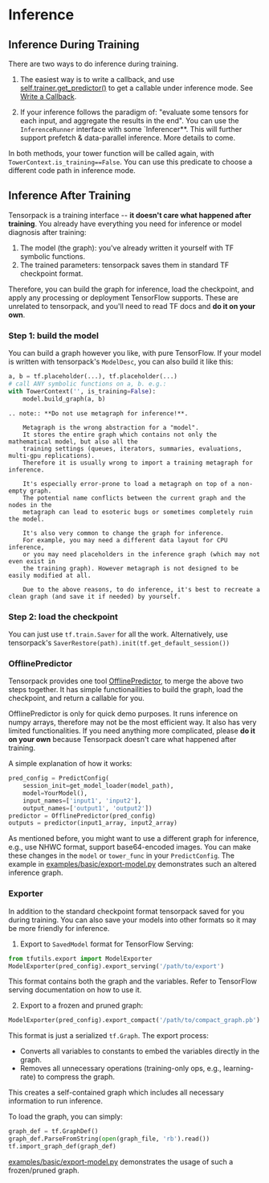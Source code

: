 
# Inference

## Inference During Training

There are two ways to do inference during training.

1. The easiest way is to write a callback, and use
  [self.trainer.get_predictor()](../modules/modules/train.html#tensorpack.train.TowerTrainer.get_predictor)
	to get a callable under inference mode.
	See [Write a Callback](extend/callback.html).

2. If your inference follows the paradigm of:
	"evaluate some tensors for each input, and aggregate the results in the end".
	You can use the `InferenceRunner` interface with some `Inferencer**.
	This will further support prefetch & data-parallel inference.
	More details to come.

In both methods, your tower function will be called again, with `TowerContext.is_training==False`.
You can use this predicate to choose a different code path in inference mode.

## Inference After Training

Tensorpack is a training interface -- __it doesn't care what happened after training__.
You already have everything you need for inference or model diagnosis after
training:
1. The model (the graph): you've already written it yourself with TF symbolic functions.
2. The trained parameters: tensorpack saves them in standard TF checkpoint format.

Therefore, you can build the graph for inference, load the checkpoint, and apply
any processing or deployment TensorFlow supports.
These are unrelated to tensorpack, and you'll need to read TF docs and __do it on your own__.

### Step 1: build the model

You can build a graph however you like, with pure TensorFlow. If your model is written with
tensorpack's `ModelDesc`, you can also build it like this:

```python
a, b = tf.placeholder(...), tf.placeholder(...)
# call ANY symbolic functions on a, b. e.g.:
with TowerContext('', is_training=False):
	model.build_graph(a, b)
```

```eval_rst
.. note:: **Do not use metagraph for inference!**. 

	Metagraph is the wrong abstraction for a "model". 
	It stores the entire graph which contains not only the mathematical model, but also all the
	training settings (queues, iterators, summaries, evaluations, multi-gpu replications).
	Therefore it is usually wrong to import a training metagraph for inference.

    It's especially error-prone to load a metagraph on top of a non-empty graph.
    The potential name conflicts between the current graph and the nodes in the
    metagraph can lead to esoteric bugs or sometimes completely ruin the model.

	It's also very common to change the graph for inference.
	For example, you may need a different data layout for CPU inference,
	or you may need placeholders in the inference graph (which may not even exist in
	the training graph). However metagraph is not designed to be easily modified at all.

	Due to the above reasons, to do inference, it's best to recreate a clean graph (and save it if needed) by yourself.
```

### Step 2: load the checkpoint

You can just use `tf.train.Saver` for all the work.
Alternatively, use tensorpack's `SaverRestore(path).init(tf.get_default_session())`


### OfflinePredictor

Tensorpack provides one tool [OfflinePredictor](../modules/predict.html#tensorpack.predict.OfflinePredictor),
to merge the above two steps together.
It has simple functionailities to build the graph, load the checkpoint, and return a callable for you.

OfflinePredictor is only for quick demo purposes.
It runs inference on numpy arrays, therefore may not be the most efficient way.
It also has very limited functionalities.
If you need anything more complicated, please __do it on your own__ because Tensorpack
doesn't care what happened after training.

A simple explanation of how it works:
```python
pred_config = PredictConfig(
    session_init=get_model_loader(model_path),
    model=YourModel(),
    input_names=['input1', 'input2'],
    output_names=['output1', 'output2'])
predictor = OfflinePredictor(pred_config)
outputs = predictor(input1_array, input2_array)
```

As mentioned before, you might want to use a different graph for inference, 
e.g., use NHWC format, support base64-encoded images. 
You can make these changes in the `model` or `tower_func` in your `PredictConfig`.
The example in [examples/basic/export-model.py](../examples/basic/export-model.py) demonstrates such an altered inference graph.

### Exporter

In addition to the standard checkpoint format tensorpack saved for you during training. 
You can also save your models into other formats so it may be more friendly for inference.

1. Export to `SavedModel` format for TensorFlow Serving:
```python
from tfutils.export import ModelExporter
ModelExporter(pred_config).export_serving('/path/to/export')
```

This format contains both the graph and the variables. Refer to TensorFlow
serving documentation on how to use it.

2. Export to a frozen and pruned graph:

```python
ModelExporter(pred_config).export_compact('/path/to/compact_graph.pb')
```

This format is just a serialized `tf.Graph`. The export process:
- Converts all variables to constants to embed the variables directly in the graph.
- Removes all unnecessary operations (training-only ops, e.g., learning-rate) to compress the graph.

This creates a self-contained graph which includes all necessary information to run inference.

To load the graph, you can simply:
```python
graph_def = tf.GraphDef()
graph_def.ParseFromString(open(graph_file, 'rb').read())
tf.import_graph_def(graph_def)
```
[examples/basic/export-model.py](../examples/basic/export-model.py) demonstrates the usage of such a frozen/pruned graph.
